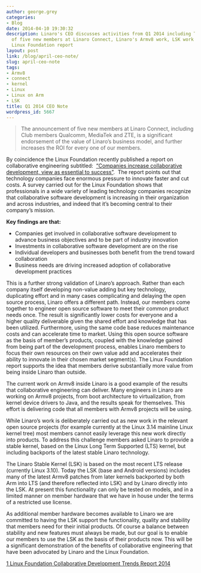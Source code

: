 ```yaml
---
author: george.grey
categories:
- Blog
date: 2014-04-10 19:30:32
description: Linaro's CEO discusses activities from Q1 2014 including The announcement
  of five new members at Linaro Connect, Linaro's Armv8 work, LSK work and the latest
  Linux Foundation report
layout: post
link: /blog/april-ceo-note/
slug: april-ceo-note
tags:
- Armv8
- connect
- kernel
- Linux
- Linux on Arm
- LSK
title: Q1 2014 CEO Note
wordpress_id: 5667
---
```


> The announcement of five new members at Linaro Connect, including Club members Qualcomm, MediaTek and ZTE, is a significant endorsement of the value of Linaro’s business model, and further increases the ROI for every one of our members.

By coincidence the Linux Foundation recently published a report on collaborative engineering subtitled:  [“Companies increase collaborative development, view as essential to success”](https://www.linuxfoundation.org/publications/2014/03/collaborative-development-trends-report-2014/).  The report points out that technology companies face enormous pressure to innovate faster and cut costs. A survey carried out for the Linux Foundation shows that professionals in a wide variety of leading technology companies recognize that collaborative software development is increasing in their organization and across industries, and indeed that it’s becoming central to their company’s mission.

**Key findings are that:**

  * Companies get involved in collaborative software development to advance business objectives and to be part of industry innovation
  * Investments in collaborative software development are on the rise
  * Individual developers and businesses both benefit from the trend toward collaboration
  * Business needs are driving increased adoption of collaborative development practices

This is a further strong validation of Linaro’s approach. Rather than each company itself developing non-value adding but key technology, duplicating effort and in many cases complicating and delaying the open source process, Linaro offers a different path. Instead, our members come together to engineer open source software to meet their common product needs once. The result is significantly lower costs for everyone and a higher quality deliverable given the shared effort and knowledge that has been utilized. Furthermore, using the same code base reduces maintenance costs and can accelerate time to market. Using this open source software as the basis of member’s products, coupled with the knowledge gained from being part of the development process, enables Linaro members to focus their own resources on their own value add and accelerates their ability to innovate in their chosen market segment(s). The Linux Foundation report supports the idea that members derive substantially more value from being inside Linaro than outside.

The current work on Armv8 inside Linaro is a good example of the results that collaborative engineering can deliver. Many engineers in Linaro are working on Armv8 projects, from boot architecture to virtualization, from kernel device drivers to Java, and the results speak for themselves. This effort is delivering code that all members with Armv8 projects will be using.

While Linaro’s work is deliberately carried out as new work in the relevant open source projects (for example currently at the Linux 3.14 mainline Linux kernel tree) most members cannot easily leverage this new work directly into products. To address this challenge members asked Linaro to provide a stable kernel, based on the Linux Long Term Supported (LTS) kernel, but including backports of the latest stable Linaro technology.

The Linaro Stable Kernel (LSK) is based on the most recent LTS release (currently Linux 3.10). Today the LSK (base and Android versions) includes many of the latest Armv8 patches from later kernels backported by both Arm into LTS (and therefore reflected into LSK) and by Linaro directly into the LSK. At present this functionality can only be tested on models, and in a limited manner on member hardware that we have in house under the terms of a restricted use license.

As additional member hardware becomes available to Linaro we are committed to having the LSK support the functionality, quality and stability that members need for their initial products. Of course a balance between stability and new features must always be made, but our goal is to enable our members to use the LSK as the basis of their products now. This will be a significant demonstration of the benefits of collaborative engineering that have been advocated by Linaro and the Linux Foundation.


[1 Linux Foundation Collaborative Development Trends Report 2014](https://www.linuxfoundation.org/publications/2014/03/collaborative-development-trends-report-2014/)
